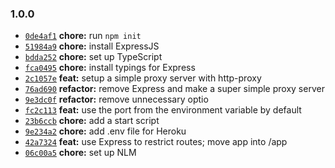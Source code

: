 ### 1.0.0

* [`0de4af1`](https://github.com/jessepinho/api.trumpymctweetface.com/commit/0de4af139bed9aad3296aa97521ee02df93d14bc) **chore:** run `npm init`
* [`51984a9`](https://github.com/jessepinho/api.trumpymctweetface.com/commit/51984a93006530b422564ae0394f565a2a3d06c5) **chore:** install ExpressJS
* [`bdda252`](https://github.com/jessepinho/api.trumpymctweetface.com/commit/bdda2528212ed26b9642c3bcf4879d6a19494cbe) **chore:** set up TypeScript
* [`fca0495`](https://github.com/jessepinho/api.trumpymctweetface.com/commit/fca04958b4f62b40649384c83c95f0fc5a566ac3) **chore:** install typings for Express
* [`2c1057e`](https://github.com/jessepinho/api.trumpymctweetface.com/commit/2c1057e39af721fb3d4e1bfc35b4e4d4e226adbb) **feat:** setup a simple proxy server with http-proxy
* [`76ad690`](https://github.com/jessepinho/api.trumpymctweetface.com/commit/76ad690406376d0c955e6f48b7e8ea5cfeee9a55) **refactor:** remove Express and make a super simple proxy server
* [`9e3dc0f`](https://github.com/jessepinho/api.trumpymctweetface.com/commit/9e3dc0f85386e2ae6023b96f16cf434b0458a41f) **refactor:** remove unnecessary optio
* [`fc2c113`](https://github.com/jessepinho/api.trumpymctweetface.com/commit/fc2c113a84a1d2ab1e0f57a9b822e78cd832eb51) **feat:** use the port from the environment variable by default
* [`23b6ccb`](https://github.com/jessepinho/api.trumpymctweetface.com/commit/23b6ccb981c6ab92a106a96ea3d5202105f87349) **chore:** add a start script
* [`9e234a2`](https://github.com/jessepinho/api.trumpymctweetface.com/commit/9e234a2335c811ac04159665d201591af6fbbf77) **chore:** add .env file for Heroku
* [`42a7324`](https://github.com/jessepinho/api.trumpymctweetface.com/commit/42a732486c5d6663c07270b505fb0cd4826bb099) **feat:** use Express to restrict routes; move app into /app
* [`06c00a5`](https://github.com/jessepinho/api.trumpymctweetface.com/commit/06c00a56fbcd6fc763034ed9185c6f3cc0351083) **chore:** set up NLM
